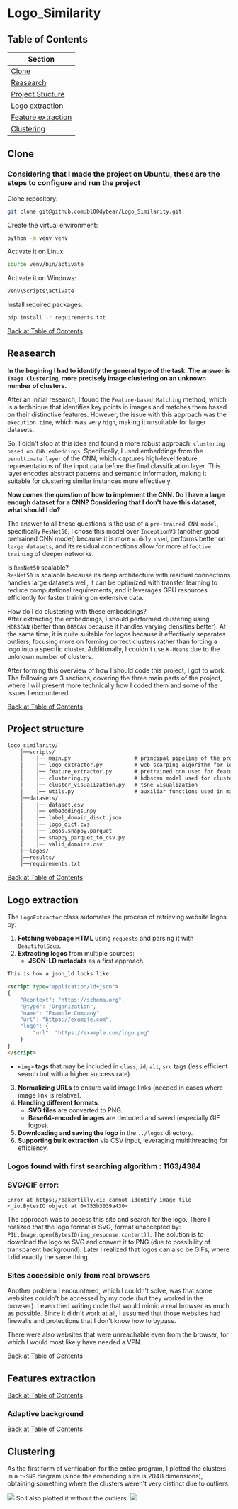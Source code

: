 # Logo_Similarity


## Table of Contents

| Section         |
|----------------|
| [Clone](#clone)|
| [Reasearch](#reasearch) |
| [Project Stucture](#project-structure) | 
| [Logo extraction](#logo-extraction) | 
| [Feature extraction](#features-extraction)|
| [Clustering](#clustering)|



## Clone

### Considering that I made the project on Ubuntu, these are the steps to configure and run the project
Clone repository:
```bash
git clone git@github.com:bl00dybear/Logo_Similarity.git
```
Create the virtual environment:
```bash
python -m venv venv
```
Activate it on Linux:
```bash
source venv/bin/activate  
```
Activate it on Windows:
```bash
venv\Scripts\activate 
```
Install required packages:
```bash
pip install -r requirements.txt
```
[Back at Table of Contents](#table-of-contents)
## Reasearch

**In the begining I had to identify the general type of the task. The answer is `Image Clustering`, more precisely image clustering on an unknown number of clusters.** 

After an initial research, I found the `Feature-based Matching` method, which is a technique that identifies key points in images and matches them based on their distinctive features. However, the issue with this approach was the `execution time`, which was very `high`, making it unsuitable for larger datasets.

So, I didn’t stop at this idea and found a more robust approach: `clustering based on CNN embeddings`. Specifically, I used embeddings from the `penultimate layer` of the CNN, which captures high-level feature representations of the input data before the final classification layer. This layer encodes abstract patterns and semantic information, making it suitable for clustering similar instances more effectively.

**Now comes the question of how to implement the CNN. Do I have a large enough dataset for a CNN? Considering that I don't have this dataset, what should I do?**

The answer to all these questions is the use of a `pre-trained CNN model`, specifically `ResNet50`. I chose this model over `InceptionV3` (another good pretrained CNN model) because it is more `widely used`, performs better on `large datasets`, and its residual connections allow for more `effective training` of deeper networks.

Is `ResNet50` scalable?<br>
`ResNet50` is scalable because its deep architecture with residual connections handles large datasets well, it can be optimized with transfer learning to reduce computational requirements, and it leverages GPU resources efficiently for faster training on extensive data.

How do I do clustering with these embeddings?<br>
After extracting the embeddings, I should performed clustering using `HDBSCAN` (better than `DBSCAN` because it handles varying densities better). At the same time, it is quite suitable for logos because it effectively separates outliers, focusing more on forming correct clusters rather than forcing a logo into a specific cluster. Additionally, I couldn't use `K-Means` due to the unknown number of clusters.

After forming this overview of how I should code this project, I got to work. The following are 3 sections, covering the three main parts of the project, where I will present more technically how I coded them and some of the issues I encountered.

[Back at Table of Contents](#table-of-contents)


## Project structure

```txt
logo_similarity/
    │──scripts/
    │    │── main.py                    # principal pipeline of the program    
    │    │── logo_extractor.py          # web scarping algorithm for logos
    │    │── feature_extractor.py       # pretrained cnn used for feature extraction    
    │    │── clustering.py              # hdbscan model used for clustering    
    │    │── cluster_visualization.py   # tsne visualization                
    │    │── utils.py                   # auxiliar functions used in main.py
    │──datasets/
    │    │── dataset.csv
    │    │── embedddings.npy
    │    │── label_domain_disct.json
    │    │── logo_dict.cvs   
    │    │── logos.snappy.parquet
    │    │── snappy_parquet_to_csv.py
    │    │── valid_domains.csv                    
    │──logos/
    │──results/
    |──requirements.txt

```
[Back at Table of Contents](#table-of-contents)

## **Logo extraction**

The `LogoExtractor` class automates the process of retrieving website logos by:  

1. **Fetching webpage HTML** using `requests` and parsing it with `BeautifulSoup`.  
2. **Extracting logos** from multiple sources:  
   - **JSON-LD metadata** as a first approach.
```html
This is how a json_ld looks like:

<script type="application/ld+json">
{
    "@context": "https://schema.org",
    "@type": "Organization",
    "name": "Example Company",
    "url": "https://example.com",
    "logo": {
        "url": "https://example.com/logo.png"
    }
}
</script>
```
   - **`<img>` tags** that may be included in `class`, `id`, `alt`, `src` tags (less efficient search but with a higher success rate).  
3. **Normalizing URLs** to ensure valid image links (needed in cases where image link is relative).  
4. **Handling different formats**:  
   - **SVG files** are converted to PNG.  
   - **Base64-encoded images** are decoded and saved (especially GIF logos).  
5. **Downloading and saving the logo** in the `../logos` directory.  
6. **Supporting bulk extraction** via CSV input, leveraging multithreading for efficiency.  


### **Logos found with first searching algorithm : 1163/4384**

### SVG/GIF error:
```text
Error at https://bakertilly.ci: cannot identify image file <_io.BytesIO object at 0x753b3039a430>
```
The approach was to access this site and search for the logo. There I realized that the logo format is SVG, format unaccepted by: `PIL.Image.open(BytesIO(img_response.content))`. The solution is to download the logo as SVG and convert it to PNG (due to possibility of transparent background). Later I realized that logos can also be GIFs, where I did exactly the same thing.

### Sites accessible only from real browsers
Another problem I encountered, which I couldn't solve, was that some websites couldn't be accessed by my code (but they worked in the browser). I even tried writing code that would mimic a real browser as much as possible. Since it didn't work at all, I assumed that those websites had firewalls and protections that I don't know how to bypass.

There were also websites that were unreachable even from the browser, for which I would most likely have needed a VPN.

[Back at Table of Contents](#table-of-contents)

## Features extraction
[Back at Table of Contents](#table-of-contents)

### Adaptive background 
[Back at Table of Contents](#table-of-contents)

## Clustering

As the first form of verification for the entire program, I plotted the clusters in a `t-SNE` diagram (since the embedding size is 2048 dimensions), obtaining something where the clusters weren't very distinct due to outliers:

![](/results/tsne_visualization.png)
So I also plotted it without the outliers:
![](/results/tsne_visualization_without_outliers.png)




